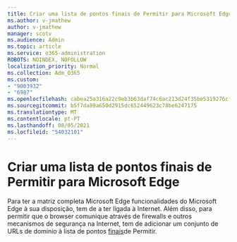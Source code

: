 ```yaml
---
title: Criar uma lista de pontos finais de Permitir para Microsoft Edge
ms.author: v-jmathew
author: v-jmathew
manager: scotv
ms.audience: Admin
ms.topic: article
ms.service: o365-administration
ROBOTS: NOINDEX, NOFOLLOW
localization_priority: Normal
ms.collection: Adm_O365
ms.custom:
- "9003932"
- "6987"
ms.openlocfilehash: cabea25a316a22c9eb3b63daf74c6ac213d24f35be5319276cff641b1d9a27b9
ms.sourcegitcommit: b5f7da89a650d2915dc652449623c78be6247175
ms.translationtype: MT
ms.contentlocale: pt-PT
ms.lasthandoff: 08/05/2021
ms.locfileid: "54032101"
---
```

# <a name="create-an-allow-list-of-endpoints-for-microsoft-edge"></a>Criar uma lista de pontos finais de Permitir para Microsoft Edge

Para ter a matriz completa Microsoft Edge funcionalidades do Microsoft Edge à sua disposição, tem de a ter ligada à Internet. Além disso, para permitir que o browser comunique através de firewalls e outros mecanismos de segurança na Internet, tem de adicionar um conjunto de URLs de domínio à lista de pontos [finais](https://go.microsoft.com/fwlink/?linkid=2135054)de Permitir.
